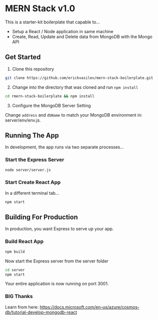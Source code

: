 # MERN Stack v1.0

This is a starter-kit boilerplate that capable to...

* Setup a React / Node application in same machine
* Create, Read, Update and Delete data from MongoDB with the Mongo API

## Get Started

1. Clone this repository

```bash
git clone https://github.com/erickvasilev/mern-stack-boilerplate.git
```

2. Change into the directory that was cloned and run `npm install`

```bash
cd rmern-stack-boilerplate && npm install
```

3. Configure the MongoDB Server Setting

Change  `address` and `dbName` to match your MongoDB environment in: server/env/env.js.


## Running The App

In development, the app runs via two separate processes...

### Start the Express Server

```bash
node server/server.js
```

### Start Create React App

In a different terminal tab...

```bash
npm start
```

## Building For Production

In production, you want Express to serve up your app.

### Build React App

```bash
npm build
```

Now start the Express server from the server folder

```bash
cd server
npm start
```

Your entire application is now running on port 3001.

### BIG Thanks

Learn from here: https://docs.microsoft.com/en-us/azure/cosmos-db/tutorial-develop-mongodb-react
